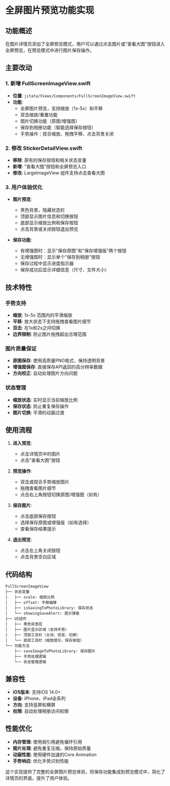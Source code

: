 # 全屏图片预览功能实现

## 功能概述
在图片详情页添加了全屏预览模式，用户可以通过点击图片或"查看大图"按钮进入全屏预览，在预览模式中进行图片保存操作。

## 主要改动

### 1. 新增 FullScreenImageView.swift
- **位置**: `jitata/Views/Components/FullScreenImageView.swift`
- **功能**: 
  - 全屏图片预览，支持缩放（1x-5x）和平移
  - 双击缩放/重置功能
  - 图片切换功能（原图/增强图）
  - 保存到相册功能（智能选择保存按钮）
  - 手势操作：捏合缩放、拖拽平移、点击背景关闭

### 2. 修改 StickerDetailView.swift
- **移除**: 原有的保存按钮和相关状态变量
- **新增**: "查看大图"按钮和全屏预览入口
- **修改**: LargeImageView 组件支持点击查看大图

### 3. 用户体验优化
- **图片预览**: 
  - 黑色背景，隐藏状态栏
  - 顶部显示图片信息和切换按钮
  - 底部显示缩放比例和保存按钮
  - 点击背景或关闭按钮退出预览

- **保存功能**:
  - 有增强图时：显示"保存原图"和"保存增强版"两个按钮
  - 无增强图时：显示单个"保存到相册"按钮
  - 保存过程中显示进度指示器
  - 保存成功后显示详细信息（尺寸、文件大小）

## 技术特性

### 手势支持
- **缩放**: 1x-5x 范围内的平滑缩放
- **平移**: 放大状态下支持拖拽查看图片细节
- **双击**: 在1x和2x之间切换
- **边界限制**: 防止图片拖拽超出合理范围

### 图片质量保证
- **原图保存**: 使用高质量PNG格式，保持透明背景
- **增强图保存**: 直接保存API返回的高分辨率数据
- **方向校正**: 自动处理图片方向问题

### 状态管理
- **缩放状态**: 实时显示当前缩放比例
- **保存状态**: 防止重复保存操作
- **图片切换**: 平滑的动画过渡

## 使用流程

1. **进入预览**: 
   - 点击详情页中的图片
   - 点击"查看大图"按钮

2. **预览操作**:
   - 双击或捏合手势缩放图片
   - 拖拽查看图片细节
   - 点击右上角按钮切换原图/增强图（如有）

3. **保存图片**:
   - 点击底部保存按钮
   - 选择保存原图或增强版（如有选择）
   - 查看保存结果提示

4. **退出预览**:
   - 点击左上角关闭按钮
   - 点击背景空白区域

## 代码结构

```
FullScreenImageView
├── 状态变量
│   ├── scale: 缩放比例
│   ├── offset: 平移偏移
│   ├── isSavingToPhotoLibrary: 保存状态
│   └── showingSaveAlert: 提示弹窗
├── UI组件
│   ├── 黑色背景层
│   ├── 图片显示区域（支持手势）
│   ├── 顶部工具栏（关闭、信息、切换）
│   └── 底部工具栏（缩放提示、保存按钮）
└── 功能方法
    ├── saveImageToPhotoLibrary: 保存图片
    ├── 手势处理逻辑
    └── 状态管理逻辑
```

## 兼容性
- **iOS版本**: 支持iOS 14.0+
- **设备**: iPhone、iPad全系列
- **方向**: 支持竖屏和横屏
- **权限**: 自动处理相册访问权限

## 性能优化
- **内存管理**: 使用弱引用避免循环引用
- **图片处理**: 避免重复压缩，保持原始质量
- **动画性能**: 使用硬件加速的Core Animation
- **手势响应**: 优化手势识别性能

这个实现提供了完整的全屏图片预览体验，将保存功能集成到预览模式中，简化了详情页的界面，提升了用户体验。 